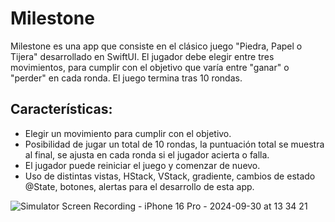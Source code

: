 # Milestone
Milestone es una app que consiste en el clásico juego "Piedra, Papel o Tijera" desarrollado en SwiftUI. El jugador debe elegir entre tres movimientos,  para cumplir con el objetivo que varía entre "ganar" o "perder" en cada ronda. El juego termina tras 10 rondas.

## Características: 
- Elegir un movimiento para cumplir con el objetivo.
- Posibilidad de jugar un total de 10 rondas, la puntuación total se muestra al final, se ajusta en cada ronda si el jugador acierta o falla.
- El jugador puede reiniciar el juego y comenzar de nuevo.
- Uso de distintas vistas, HStack, VStack, gradiente, cambios de estado @State, botones, alertas para el desarrollo de esta app.

![Simulator Screen Recording - iPhone 16 Pro - 2024-09-30 at 13 34 21](https://github.com/user-attachments/assets/37133c0d-20de-4223-8ff8-d52ef0ea1ed7)

